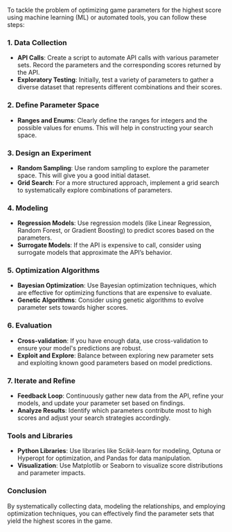 To tackle the problem of optimizing game parameters for the highest score using machine learning (ML) or automated tools, you can follow these steps:

### 1. **Data Collection**
   - **API Calls**: Create a script to automate API calls with various parameter sets. Record the parameters and the corresponding scores returned by the API.
   - **Exploratory Testing**: Initially, test a variety of parameters to gather a diverse dataset that represents different combinations and their scores.

### 2. **Define Parameter Space**
   - **Ranges and Enums**: Clearly define the ranges for integers and the possible values for enums. This will help in constructing your search space.

### 3. **Design an Experiment**
   - **Random Sampling**: Use random sampling to explore the parameter space. This will give you a good initial dataset.
   - **Grid Search**: For a more structured approach, implement a grid search to systematically explore combinations of parameters.

### 4. **Modeling**
   - **Regression Models**: Use regression models (like Linear Regression, Random Forest, or Gradient Boosting) to predict scores based on the parameters.
   - **Surrogate Models**: If the API is expensive to call, consider using surrogate models that approximate the API’s behavior.

### 5. **Optimization Algorithms**
   - **Bayesian Optimization**: Use Bayesian optimization techniques, which are effective for optimizing functions that are expensive to evaluate.
   - **Genetic Algorithms**: Consider using genetic algorithms to evolve parameter sets towards higher scores.

### 6. **Evaluation**
   - **Cross-validation**: If you have enough data, use cross-validation to ensure your model's predictions are robust.
   - **Exploit and Explore**: Balance between exploring new parameter sets and exploiting known good parameters based on model predictions.

### 7. **Iterate and Refine**
   - **Feedback Loop**: Continuously gather new data from the API, refine your models, and update your parameter set based on findings.
   - **Analyze Results**: Identify which parameters contribute most to high scores and adjust your search strategies accordingly.

### Tools and Libraries
- **Python Libraries**: Use libraries like Scikit-learn for modeling, Optuna or Hyperopt for optimization, and Pandas for data manipulation.
- **Visualization**: Use Matplotlib or Seaborn to visualize score distributions and parameter impacts.

### Conclusion
By systematically collecting data, modeling the relationships, and employing optimization techniques, you can effectively find the parameter sets that yield the highest scores in the game.

